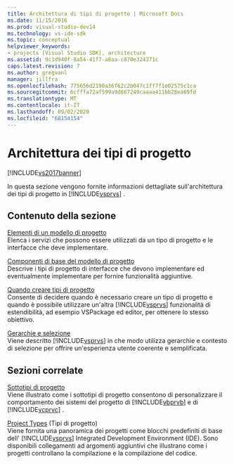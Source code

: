 ```yaml
---
title: Architettura di tipi di progetto | Microsoft Docs
ms.date: 11/15/2016
ms.prod: visual-studio-dev14
ms.technology: vs-ide-sdk
ms.topic: conceptual
helpviewer_keywords:
- projects [Visual Studio SDK], architecture
ms.assetid: 9c1d940f-8a54-41f7-a8aa-c870e324371c
caps.latest.revision: 7
ms.author: gregvanl
manager: jillfra
ms.openlocfilehash: 775656d2190a36f62c2b047c1ff7f1e02575c1ca
ms.sourcegitcommit: 6cfffa72af599a9d667249caaaa411bb28ea69fd
ms.translationtype: MT
ms.contentlocale: it-IT
ms.lasthandoff: 09/02/2020
ms.locfileid: "68154154"
---
```

# <a name="project-types-architecture"></a>Architettura dei tipi di progetto
[!INCLUDE[vs2017banner](../../includes/vs2017banner.md)]

In questa sezione vengono fornite informazioni dettagliate sull'architettura dei tipi di progetto in [!INCLUDE[vsprvs](../../includes/vsprvs-md.md)] .  
  
## <a name="in-this-section"></a>Contenuto della sezione  
 [Elementi di un modello di progetto](../../extensibility/internals/elements-of-a-project-model.md)  
 Elenca i servizi che possono essere utilizzati da un tipo di progetto e le interfacce che deve implementare.  
  
 [Componenti di base del modello di progetto](../../extensibility/internals/project-model-core-components.md)  
 Descrive i tipi di progetto di interfacce che devono implementare ed eventualmente implementare per fornire funzionalità aggiuntive.  
  
 [Quando creare tipi di progetto](../../extensibility/internals/when-to-create-project-types.md)  
 Consente di decidere quando è necessario creare un tipo di progetto e quando è possibile utilizzare un'altra [!INCLUDE[vsprvs](../../includes/vsprvs-md.md)] funzionalità di estendibilità, ad esempio VSPackage ed editor, per ottenere lo stesso obiettivo.  
  
 [Gerarchie e selezione](../../extensibility/internals/hierarchies-and-selection.md)  
 Viene descritto [!INCLUDE[vsprvs](../../includes/vsprvs-md.md)] in che modo utilizza gerarchie e contesto di selezione per offrire un'esperienza utente coerente e semplificata.  
  
## <a name="related-sections"></a>Sezioni correlate  
 [Sottotipi di progetto](../../extensibility/internals/project-subtypes.md)  
 Viene illustrato come i sottotipi di progetto consentono di personalizzare il comportamento dei sistemi del progetto di [!INCLUDE[vbprvb](../../includes/vbprvb-md.md)] e di [!INCLUDE[vcprvc](../../includes/vcprvc-md.md)] .  
  
 [Project Types](../../extensibility/internals/project-types.md) (Tipi di progetto)  
 Viene fornita una panoramica dei progetti come blocchi predefiniti di base dell' [!INCLUDE[vsprvs](../../includes/vsprvs-md.md)] Integrated Development Environment (IDE). Sono disponibili collegamenti ad argomenti aggiuntivi che illustrano come i progetti controllano la compilazione e la compilazione del codice.
